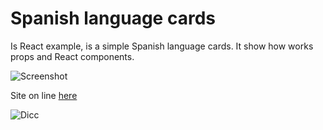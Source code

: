 # Spanish language cards
Is React example, is a simple Spanish language cards.
It show how works props and React components.

![Screenshot](https://user-images.githubusercontent.com/7523384/112139922-a1921d80-8bd3-11eb-9618-22f96e788066.png)


Site on line [here](https://xffvu.csb.app/)

![Dicc](https://user-images.githubusercontent.com/7523384/121321884-cb272f00-c90e-11eb-87d7-cbafc6f595fb.png)


